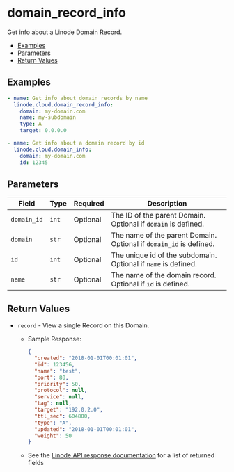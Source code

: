 # domain_record_info

Get info about a Linode Domain Record.


- [Examples](#examples)
- [Parameters](#parameters)
- [Return Values](#return-values)

## Examples

```yaml
- name: Get info about domain records by name
  linode.cloud.domain_record_info:
    domain: my-domain.com
    name: my-subdomain
    type: A
    target: 0.0.0.0
```

```yaml
- name: Get info about a domain record by id
  linode.cloud.domain_info:
    domain: my-domain.com
    id: 12345
```










## Parameters

| Field     | Type | Required | Description                                                                  |
|-----------|------|----------|------------------------------------------------------------------------------|
| `domain_id` | `int` | Optional | The ID of the parent Domain. Optional if `domain` is defined.   |
| `domain` | `str` | Optional | The name of the parent Domain. Optional if `domain_id` is defined.   |
| `id` | `int` | Optional | The unique id of the subdomain. Optional if `name` is defined.   |
| `name` | `str` | Optional | The name of the domain record. Optional if `id` is defined.   |






## Return Values

- `record` - View a single Record on this Domain.

    - Sample Response:
        ```json
        {
          "created": "2018-01-01T00:01:01",
          "id": 123456,
          "name": "test",
          "port": 80,
          "priority": 50,
          "protocol": null,
          "service": null,
          "tag": null,
          "target": "192.0.2.0",
          "ttl_sec": 604800,
          "type": "A",
          "updated": "2018-01-01T00:01:01",
          "weight": 50
        }
        ```
    - See the [Linode API response documentation](https://www.linode.com/docs/api/domains/#domain-record-view) for a list of returned fields


